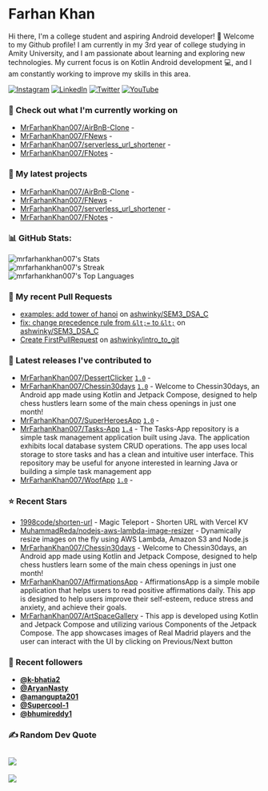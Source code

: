 # Farhan Khan

Hi there, I'm a college student and aspiring Android developer! 👋
Welcome to my Github profile! I am currently in my 3rd year of college studying in Amity University,
  and I am passionate about learning and exploring new technologies. My current focus is on Kotlin Android development 💻, and I am constantly working to improve my skills in this area.

[![Instagram](https://img.shields.io/badge/Instagram-%23E4405F.svg?logo=Instagram&logoColor=white)](https://instagram.com/https://www.instagram.com/mr.farhankhan._/) [![LinkedIn](https://img.shields.io/badge/LinkedIn-%230077B5.svg?logo=linkedin&logoColor=white)](https://linkedin.com/in/https://www.linkedin.com/in/farhan-khan-415963224//) 
[![Twitter](https://img.shields.io/badge/Twitter-%231DA1F2.svg?logo=Twitter&logoColor=white)](https://twitter.com/Toxiclucien) 
[![YouTube](https://img.shields.io/badge/YouTube-%23FF0000.svg?logo=YouTube&logoColor=white)](https://youtube.com/@@toxiclucien) 

### 👷 Check out what I'm currently working on

- [MrFarhanKhan007/AirBnB-Clone](https://github.com/MrFarhanKhan007/airbnbClone) - 
- [MrFarhanKhan007/FNews](https://github.com/MrFarhanKhan007/FNews) - 
- [MrFarhanKhan007/serverless_url_shortener](https://github.com/MrFarhanKhan007/serverless_url_shortener) - 
- [MrFarhanKhan007/FNotes](https://github.com/MrFarhanKhan007/FNotes) - 

### 🌱 My latest projects

- [MrFarhanKhan007/AirBnB-Clone](https://github.com/MrFarhanKhan007/airbnbClone) - 
- [MrFarhanKhan007/FNews](https://github.com/MrFarhanKhan007/FNews) - 
- [MrFarhanKhan007/serverless_url_shortener](https://github.com/MrFarhanKhan007/serverless_url_shortener) - 
- [MrFarhanKhan007/FNotes](https://github.com/MrFarhanKhan007/FNotes) - 

### 📊 GitHub Stats:
![mrfarhankhan007's Stats](https://github-readme-stats.vercel.app/api?username=mrfarhankhan007&theme=gotham&show_icons=true&hide_border=false&count_private=true)<br/>
![mrfarhankhan007's Streak](https://github-readme-streak-stats.herokuapp.com/?user=mrfarhankhan007&theme=gotham&hide_border=false)<br/>
![mrfarhankhan007's Top Languages](https://github-readme-stats.vercel.app/api/top-langs/?username=mrfarhankhan007&theme=gotham&show_icons=true&hide_border=false&layout=compact)
            
### 🔨 My recent Pull Requests

- [examples: add tower of hanoi](https://github.com/ashwinky/SEM3_DSA_C/pull/2) on [ashwinky/SEM3_DSA_C](https://github.com/ashwinky/SEM3_DSA_C)
- [fix: change precedence rule from `&lt;=` to `&lt;`](https://github.com/ashwinky/SEM3_DSA_C/pull/1) on [ashwinky/SEM3_DSA_C](https://github.com/ashwinky/SEM3_DSA_C)
- [Create FirstPullRequest](https://github.com/ashwinky/intro_to_git/pull/2) on [ashwinky/intro_to_git](https://github.com/ashwinky/intro_to_git)

### 🔭 Latest releases I've contributed to

- [MrFarhanKhan007/DessertClicker](https://github.com/MrFarhanKhan007/DessertClicker) [`1.0`](https://github.com/MrFarhanKhan007/DessertClicker/releases/tag/1.0) - 
- [MrFarhanKhan007/Chessin30days](https://github.com/MrFarhanKhan007/Chessin30days) [`1.0`](https://github.com/MrFarhanKhan007/Chessin30days/releases/tag/1.0) - Welcome to Chessin30days, an Android app made using Kotlin and Jetpack Compose, designed to help chess hustlers learn some of the main chess openings in just one month!
- [MrFarhanKhan007/SuperHeroesApp](https://github.com/MrFarhanKhan007/SuperHeroesApp) [`1.0`](https://github.com/MrFarhanKhan007/SuperHeroesApp/releases/tag/1.0) - 
- [MrFarhanKhan007/Tasks-App](https://github.com/MrFarhanKhan007/Tasks-App) [`1.4`](https://github.com/MrFarhanKhan007/Tasks-App/releases/tag/1.4) - The Tasks-App repository is a simple task management application built using Java. The application exhibits local database system CRUD operations. The app uses local storage to store tasks and has a clean and intuitive user interface. This repository may be useful for anyone interested in learning Java or building a simple task management app
- [MrFarhanKhan007/WoofApp](https://github.com/MrFarhanKhan007/WoofApp) [`1.0`](https://github.com/MrFarhanKhan007/WoofApp/releases/tag/1.0) - 

### ⭐ Recent Stars

- [1998code/shorten-url](https://github.com/1998code/shorten-url) - Magic Teleport - Shorten URL with Vercel KV
- [MuhammadReda/nodejs-aws-lambda-image-resizer](https://github.com/MuhammadReda/nodejs-aws-lambda-image-resizer) - Dynamically resize images on the fly using AWS Lambda, Amazon S3 and Node.js
- [MrFarhanKhan007/Chessin30days](https://github.com/MrFarhanKhan007/Chessin30days) - Welcome to Chessin30days, an Android app made using Kotlin and Jetpack Compose, designed to help chess hustlers learn some of the main chess openings in just one month!
- [MrFarhanKhan007/AffirmationsApp](https://github.com/MrFarhanKhan007/AffirmationsApp) - AffirmationsApp is a simple mobile application that helps users to read positive affirmations daily. This app is designed to help users improve their self-esteem, reduce stress and anxiety, and achieve their goals.
- [MrFarhanKhan007/ArtSpaceGallery](https://github.com/MrFarhanKhan007/ArtSpaceGallery) - This app is developed using Kotlin and Jetpack Compose and utilizing various Components of the Jetpack Compose. The app showcases images of Real Madrid players and the user can interact with the UI by clicking on Previous/Next button

### 💖 Recent followers

- [**@k-bhatia2**](https://github.com/k-bhatia2)
- [**@AryanNasty**](https://github.com/AryanNasty)
- [**@amangupta201**](https://github.com/amangupta201)
- [**@Supercool-1**](https://github.com/Supercool-1)
- [**@bhumireddy1**](https://github.com/bhumireddy1)
    
### ✍️ Random Dev Quote
![](https://quotes-github-readme.vercel.app/api?type=horizontal&theme=radical)
 ---
[![](https://visitcount.itsvg.in/api?id=bhumireddy1&icon=2&color=0)](https://visitcount.itsvg.in)


